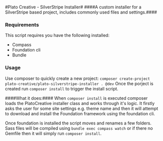 #Plato Creative - SilverStripe Installer#
####A custom installer for a SilverStripe based project, includes commonly used files and settings.####

### Requirements ###
This script requires you have the following installed:
- Compass
- Foundation cli
- Bundle

### Usage ###
Use composer to quickly create a new project:
`composer create-project plato-creative/plato-silverstripe-installer . @dev`
Once the porject is created run `composer install` to trigger the install script.

####What it does:####
When `composer install` is executed composer loads the PlatoCreative installer class and works through it's logic.
It firstly asks the user for some site settings e.g. theme name and then it will attempt to download and install the Foundation framework using the foundation cli. 

Once foundation is installed the script moves and renames a few folders.
Sass files will be compiled using `bundle exec compass watch` or if there no Gemfile then it will simply run `composer install`.
